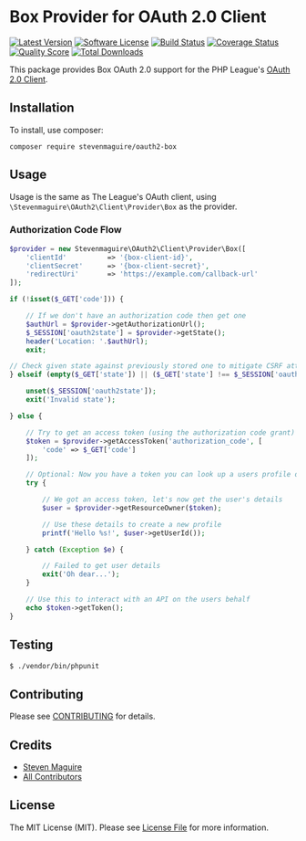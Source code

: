 # Box Provider for OAuth 2.0 Client

[![Latest Version](https://img.shields.io/github/release/stevenmaguire/oauth2-box.svg?style=flat-square)](https://github.com/stevenmaguire/oauth2-box/releases)
[![Software License](https://img.shields.io/badge/license-MIT-brightgreen.svg?style=flat-square)](LICENSE.md)
[![Build Status](https://img.shields.io/travis/stevenmaguire/oauth2-box/master.svg?style=flat-square)](https://travis-ci.org/stevenmaguire/oauth2-box)
[![Coverage Status](https://img.shields.io/scrutinizer/coverage/g/stevenmaguire/oauth2-box.svg?style=flat-square)](https://scrutinizer-ci.com/g/stevenmaguire/oauth2-box/code-structure)
[![Quality Score](https://img.shields.io/scrutinizer/g/stevenmaguire/oauth2-box.svg?style=flat-square)](https://scrutinizer-ci.com/g/stevenmaguire/oauth2-box)
[![Total Downloads](https://img.shields.io/packagist/dt/stevenmaguire/oauth2-box.svg?style=flat-square)](https://packagist.org/packages/stevenmaguire/oauth2-box)

This package provides Box OAuth 2.0 support for the PHP League's [OAuth 2.0 Client](https://github.com/thephpleague/oauth2-client).

## Installation

To install, use composer:

```
composer require stevenmaguire/oauth2-box
```

## Usage

Usage is the same as The League's OAuth client, using `\Stevenmaguire\OAuth2\Client\Provider\Box` as the provider.

### Authorization Code Flow

```php
$provider = new Stevenmaguire\OAuth2\Client\Provider\Box([
    'clientId'          => '{box-client-id}',
    'clientSecret'      => '{box-client-secret}',
    'redirectUri'       => 'https://example.com/callback-url'
]);

if (!isset($_GET['code'])) {

    // If we don't have an authorization code then get one
    $authUrl = $provider->getAuthorizationUrl();
    $_SESSION['oauth2state'] = $provider->getState();
    header('Location: '.$authUrl);
    exit;

// Check given state against previously stored one to mitigate CSRF attack
} elseif (empty($_GET['state']) || ($_GET['state'] !== $_SESSION['oauth2state'])) {

    unset($_SESSION['oauth2state']);
    exit('Invalid state');

} else {

    // Try to get an access token (using the authorization code grant)
    $token = $provider->getAccessToken('authorization_code', [
        'code' => $_GET['code']
    ]);

    // Optional: Now you have a token you can look up a users profile data
    try {

        // We got an access token, let's now get the user's details
        $user = $provider->getResourceOwner($token);

        // Use these details to create a new profile
        printf('Hello %s!', $user->getUserId());

    } catch (Exception $e) {

        // Failed to get user details
        exit('Oh dear...');
    }

    // Use this to interact with an API on the users behalf
    echo $token->getToken();
}
```

## Testing

``` bash
$ ./vendor/bin/phpunit
```

## Contributing

Please see [CONTRIBUTING](https://github.com/stevenmaguire/oauth2-box/blob/master/CONTRIBUTING.md) for details.


## Credits

- [Steven Maguire](https://github.com/stevenmaguire)
- [All Contributors](https://github.com/stevenmaguire/oauth2-box/contributors)


## License

The MIT License (MIT). Please see [License File](https://github.com/stevenmaguire/oauth2-box/blob/master/LICENSE) for more information.
